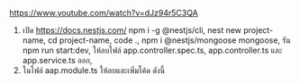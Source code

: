 https://www.youtube.com/watch?v=dJz94r5C3QA

1. เปิด https://docs.nestjs.com/
   npm i -g @nestjs/cli,
   nest new project-name,
   cd project-name,
   code .,
   npm i @nestjs/mongoose mongoose,
   รัน npm run start:dev,
   ให้ลบไฟล์ app.controller.spec.ts, app.controller.ts และ app.service.ts ออก,
3. ในไฟล์ aap.module.ts ให้ลบและเพิ่มโค้ด ดังนี้
